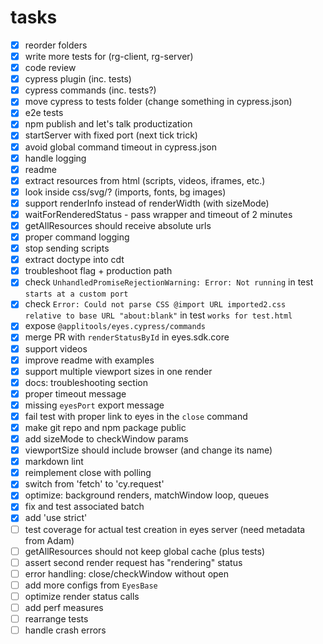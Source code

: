 # tasks

- [x] reorder folders
- [x] write more tests for (rg-client, rg-server)
- [x] code review
- [x] cypress plugin (inc. tests)
- [x] cypress commands (inc. tests?)
- [x] move cypress to tests folder (change something in cypress.json)
- [x] e2e tests
- [x] npm publish and let's talk productization
- [x] startServer with fixed port (next tick trick)
- [x] avoid global command timeout in cypress.json
- [x] handle logging
- [x] readme
- [x] extract resources from html (scripts, videos, iframes, etc.)
- [x] look inside css/svg/? (imports, fonts, bg images)
- [x] support renderInfo instead of renderWidth (with sizeMode)
- [x] waitForRenderedStatus - pass wrapper and timeout of 2 minutes
- [x] getAllResources should receive absolute urls
- [x] proper command logging
- [x] stop sending scripts
- [x] extract doctype into cdt
- [x] troubleshoot flag + production path
- [x] check `UnhandledPromiseRejectionWarning: Error: Not running` in test `starts at a custom port`
- [x] check `Error: Could not parse CSS @import URL imported2.css relative to base URL "about:blank"` in test `works for test.html`
- [x] expose `@applitools/eyes.cypress/commands`
- [x] merge PR with `renderStatusById` in eyes.sdk.core
- [x] support videos
- [x] improve readme with examples
- [x] support multiple viewport sizes in one render
- [x] docs: troubleshooting section
- [x] proper timeout message
- [x] missing `eyesPort` export message
- [x] fail test with proper link to eyes in the `close` command
- [x] make git repo and npm package public
- [x] add sizeMode to checkWindow params
- [x] viewportSize should include browser (and change its name)
- [x] markdown lint
- [x] reimplement close with polling
- [x] switch from 'fetch' to 'cy.request'
- [x] optimize: background renders, matchWindow loop, queues
- [x] fix and test associated batch
- [x] add 'use strict'
- [ ] test coverage for actual test creation in eyes server (need metadata from Adam)
- [ ] getAllResources should not keep global cache (plus tests)
- [ ] assert second render request has "rendering" status
- [ ] error handling: close/checkWindow without open
- [ ] add more configs from `EyesBase`
- [ ] optimize render status calls
- [ ] add perf measures
- [ ] rearrange tests
- [ ] handle crash errors